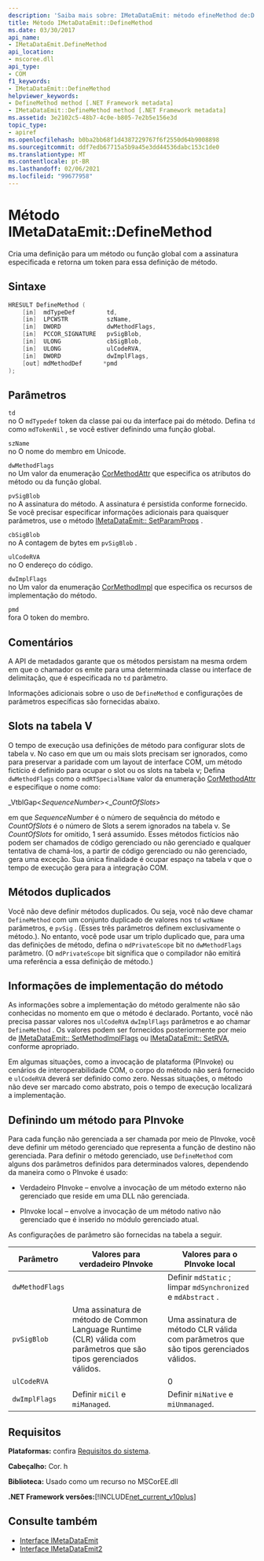 ```yaml
---
description: 'Saiba mais sobre: IMetaDataEmit: método efineMethod de:D'
title: Método IMetaDataEmit::DefineMethod
ms.date: 03/30/2017
api_name:
- IMetaDataEmit.DefineMethod
api_location:
- mscoree.dll
api_type:
- COM
f1_keywords:
- IMetaDataEmit::DefineMethod
helpviewer_keywords:
- DefineMethod method [.NET Framework metadata]
- IMetaDataEmit::DefineMethod method [.NET Framework metadata]
ms.assetid: 3e2102c5-48b7-4c0e-b805-7e2b5e156e3d
topic_type:
- apiref
ms.openlocfilehash: b0ba2bb68f1d4387229767f6f2550d64b9008898
ms.sourcegitcommit: ddf7edb67715a5b9a45e3dd44536dabc153c1de0
ms.translationtype: MT
ms.contentlocale: pt-BR
ms.lasthandoff: 02/06/2021
ms.locfileid: "99677958"
---
```

# <a name="imetadataemitdefinemethod-method"></a>Método IMetaDataEmit::DefineMethod

Cria uma definição para um método ou função global com a assinatura especificada e retorna um token para essa definição de método.  
  
## <a name="syntax"></a>Sintaxe  
  
```cpp  
HRESULT DefineMethod (
    [in]  mdTypeDef         td,
    [in]  LPCWSTR           szName,
    [in]  DWORD             dwMethodFlags,
    [in]  PCCOR_SIGNATURE   pvSigBlob,
    [in]  ULONG             cbSigBlob,
    [in]  ULONG             ulCodeRVA,
    [in]  DWORD             dwImplFlags,
    [out] mdMethodDef      *pmd  
);  
```  
  
## <a name="parameters"></a>Parâmetros  

 `td`  
 no O `mdTypedef` token da classe pai ou da interface pai do método. Defina `td` como `mdTokenNil` , se você estiver definindo uma função global.  
  
 `szName`  
 no O nome do membro em Unicode.  
  
 `dwMethodFlags`  
 no Um valor da enumeração [CorMethodAttr](cormethodattr-enumeration.md) que especifica os atributos do método ou da função global.  
  
 `pvSigBlob`  
 no A assinatura do método. A assinatura é persistida conforme fornecido. Se você precisar especificar informações adicionais para quaisquer parâmetros, use o método [IMetaDataEmit:: SetParamProps](imetadataemit-setparamprops-method.md) .  
  
 `cbSigBlob`  
 no A contagem de bytes em `pvSigBlob` .  
  
 `ulCodeRVA`  
 no O endereço do código.  
  
 `dwImplFlags`  
 no Um valor da enumeração [CorMethodImpl](cormethodimpl-enumeration.md) que especifica os recursos de implementação do método.  
  
 `pmd`  
 fora O token do membro.  
  
## <a name="remarks"></a>Comentários  

 A API de metadados garante que os métodos persistam na mesma ordem em que o chamador os emite para uma determinada classe ou interface de delimitação, que é especificada no `td` parâmetro.  
  
 Informações adicionais sobre o uso de `DefineMethod` e configurações de parâmetros específicas são fornecidas abaixo.  
  
## <a name="slots-in-the-v-table"></a>Slots na tabela V  

 O tempo de execução usa definições de método para configurar slots de tabela v. No caso em que um ou mais slots precisam ser ignorados, como para preservar a paridade com um layout de interface COM, um método fictício é definido para ocupar o slot ou os slots na tabela v; Defina `dwMethodFlags` como o `mdRTSpecialName` valor da enumeração [CorMethodAttr](cormethodattr-enumeration.md) e especifique o nome como:  
  
 _VtblGap\<*SequenceNumber*>\<\_*CountOfSlots*>
  
 em que *SequenceNumber* é o número de sequência do método e *CountOfSlots* é o número de Slots a serem ignorados na tabela v. Se *CountOfSlots* for omitido, 1 será assumido. Esses métodos fictícios não podem ser chamados de código gerenciado ou não gerenciado e qualquer tentativa de chamá-los, a partir de código gerenciado ou não gerenciado, gera uma exceção. Sua única finalidade é ocupar espaço na tabela v que o tempo de execução gera para a integração COM.  
  
## <a name="duplicate-methods"></a>Métodos duplicados  

 Você não deve definir métodos duplicados. Ou seja, você não deve chamar `DefineMethod` com um conjunto duplicado de valores nos `td` `wzName` parâmetros, e `pvSig` . (Esses três parâmetros definem exclusivamente o método.). No entanto, você pode usar um triplo duplicado que, para uma das definições de método, defina o `mdPrivateScope` bit no `dwMethodFlags` parâmetro. (O `mdPrivateScope` bit significa que o compilador não emitirá uma referência a essa definição de método.)  
  
## <a name="method-implementation-information"></a>Informações de implementação do método  

 As informações sobre a implementação do método geralmente não são conhecidas no momento em que o método é declarado. Portanto, você não precisa passar valores nos `ulCodeRVA` `dwImplFlags` parâmetros e ao chamar `DefineMethod` . Os valores podem ser fornecidos posteriormente por meio de [IMetaDataEmit:: SetMethodImplFlags](imetadataemit-setmethodimplflags-method.md) ou [IMetaDataEmit:: SetRVA](imetadataemit-setrva-method.md), conforme apropriado.  
  
 Em algumas situações, como a invocação de plataforma (PInvoke) ou cenários de interoperabilidade COM, o corpo do método não será fornecido e `ulCodeRVA` deverá ser definido como zero. Nessas situações, o método não deve ser marcado como abstrato, pois o tempo de execução localizará a implementação.  
  
## <a name="defining-a-method-for-pinvoke"></a>Definindo um método para PInvoke  

 Para cada função não gerenciada a ser chamada por meio de PInvoke, você deve definir um método gerenciado que representa a função de destino não gerenciada. Para definir o método gerenciado, use `DefineMethod` com alguns dos parâmetros definidos para determinados valores, dependendo da maneira como o PInvoke é usado:  
  
- Verdadeiro PInvoke – envolve a invocação de um método externo não gerenciado que reside em uma DLL não gerenciada.  
  
- PInvoke local – envolve a invocação de um método nativo não gerenciado que é inserido no módulo gerenciado atual.  
  
 As configurações de parâmetro são fornecidas na tabela a seguir.  
  
|Parâmetro|Valores para verdadeiro PInvoke|Valores para o PInvoke local|  
|---------------|-----------------------------|------------------------------|  
|`dwMethodFlags`||Definir `mdStatic` ; limpar `mdSynchronized` e `mdAbstract` .|  
|`pvSigBlob`|Uma assinatura de método de Common Language Runtime (CLR) válida com parâmetros que são tipos gerenciados válidos.|Uma assinatura de método CLR válida com parâmetros que são tipos gerenciados válidos.|  
|`ulCodeRVA`||0|  
|`dwImplFlags`|Definir `miCil` e `miManaged`.|Definir `miNative` e `miUnmanaged`.|  
  
## <a name="requirements"></a>Requisitos  

 **Plataformas:** confira [Requisitos do sistema](../../get-started/system-requirements.md).  
  
 **Cabeçalho:** Cor. h  
  
 **Biblioteca:** Usado como um recurso no MSCorEE.dll  
  
 **.NET Framework versões:**[!INCLUDE[net_current_v10plus](../../../../includes/net-current-v10plus-md.md)]  
  
## <a name="see-also"></a>Consulte também

- [Interface IMetaDataEmit](imetadataemit-interface.md)
- [Interface IMetaDataEmit2](imetadataemit2-interface.md)
